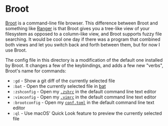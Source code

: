 # Broot
[Broot](https://dystroy.org/broot/) is a command-line file browser. This difference between Broot and something
like [Ranger](https://ranger.github.io/index.html) is that Broot gives you a tree-like view of your filesystem
as opposed to a column-like view, and Broot supports fuzzy file searching. It would be cool one day if there was
a program that combined both views and let you switch back and forth between them, but for now I use Broot.

The config file in this directory is a modification of the default one installed by Broot. It changes a few of the
keybindings, and adds a few new "verbs", Broot's name for commands:

- `:gd` - Show a git diff of the currently selected file
- `:bat` - Open the currently selected file in [bat](../com.github.sharkdp.Bat/README.md)
- `:zshconfig` - Open my [`.zshrc`](../net.sourceforge.Zsh/README.md) in the default command line text editor
- `:vimconfig` - Open my [`.vimrc`](../org.vim.Vim/README.md) in the default command line text editor
- `:brootconfig` - Open my [`conf.toml`](./conf.toml) in the default command line text editor
- `:ql` - Use macOS' Quick Look feature to preview the currently selected file 
